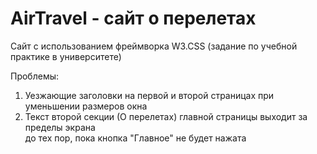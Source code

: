 # AirTravel - сайт о перелетах
Сайт с использованием фреймворка W3.CSS
(задание по учебной практике в университете)<br>

Проблемы:<br>
1. Уезжающие заголовки на первой и второй страницах при уменьшении размеров окна
2. Текст второй секции (О перелетах) главной страницы выходит за пределы экрана<br>до тех пор, пока кнопка "Главное" не будет нажата


